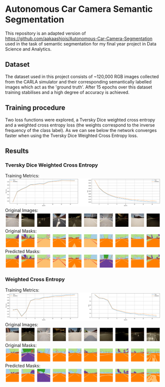 # Autonomous Car Camera Semantic Segmentation

This repository is an adapted version of https://github.com/aakaashjois/Autonomous-Car-Camera-Segmentation used in the task of semantic segmentation for my final year project in Data Science and Analytics.

## Dataset
The dataset used in this project consists of ~120,000 RGB images collected from the CARLA simulator and their corresponding semantically labelled images which act as the 'ground truth'. After 15 epochs over this dataset training stabilises and a high degree of accuracy is achieved.

## Training procedure
Two loss functions were explored, a Tversky Dice weighted cross entropy and a weighted cross entropy loss (the weights correspond to the inverse frequency of the class label). As we can see below the network converges faster when using the Tversky Dice Weighted Cross Entropy loss.
  
## Results
### Tversky Dice Weighted Cross Entropy
Training Metrics:
![](./misc/TverskyDice/accuracy_loss.png)
Original Images:
![](./misc/TverskyDice/test-set.png)
Original Masks:
![](./misc/TverskyDice/actuals.png)
Predicted Masks:
![](./misc/TverskyDice/preds.png)

### Weighted Cross Entropy
Training Metrics:
![](./misc/CE/accloss.png)
Original Images:
![](./misc/CE/rgbs.png)
Original Masks:
![](./misc/CE/actuals.png)
Predicted Masks:
![](./misc/CE/preds.png)